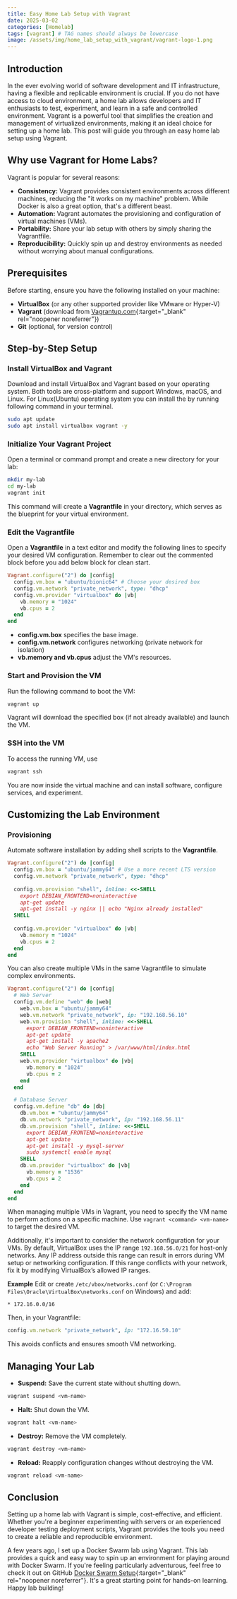 ```yaml
---
title: Easy Home Lab Setup with Vagrant
date: 2025-03-02
categories: [Homelab]
tags: [vagrant] # TAG names should always be lowercase
image: /assets/img/home_lab_setup_with_vagrant/vagrant-logo-1.png
---
```


## Introduction
In the ever evolving world of software development and IT infrastructure, having a flexible and replicable environment is crucial. If you do not have access to cloud environment, a home lab allows developers and IT enthusiasts to test, experiment, and learn in a safe and controlled environment. Vagrant is a powerful tool that simplifies the creation and management of virtualized environments, making it an ideal choice for setting up a home lab. This post will guide you through an easy home lab setup using Vagrant.

## Why use Vagrant for Home Labs?
Vagrant is popular for several reasons:
- **Consistency:** Vagrant provides consistent environments across different machines, reducing the "it works on my machine" problem. While Docker is also a great option, that's a different beast.
- **Automation:** Vagrant automates the provisioning and configuration of virtual machines (VMs).
- **Portability:** Share your lab setup with others by simply sharing the Vagrantfile.
- **Reproducibility:** Quickly spin up and destroy environments as needed without worrying about manual configurations.

## Prerequisites
Before starting, ensure you have the following installed on your machine:
- **VirtualBox** (or any other supported provider like VMware or Hyper-V)
- **Vagrant** (download from [Vagrantup.com](https://developer.hashicorp.com/vagrant/install?product_intent=vagrant#linux){:target="_blank" rel="noopener noreferrer"})
- **Git** (optional, for version control)

## Step-by-Step Setup
### Install VirtualBox and Vagrant
Download and install VirtualBox and Vagrant based on your operating system. Both tools are cross-platform and support Windows, macOS, and Linux. For Linux(Ubuntu) operating system  you can install the by running following command in your terminal.
```bash
sudo apt update
sudo apt install virtualbox vagrant -y
```

### Initialize Your Vagrant Project
Open a terminal or command prompt and create a new directory for your lab:
```bash
mkdir my-lab
cd my-lab
vagrant init
```
This command will create a **Vagrantfile** in your directory, which serves as the blueprint for your virtual environment.

### Edit the Vagrantfile
Open a **Vagrantfile** in a text editor and modify the following lines to specify your desired VM configuration. Remember to clear out the commented block before you add below block for clean start.
```ruby
Vagrant.configure("2") do |config|
  config.vm.box = "ubuntu/bionic64" # Choose your desired box
  config.vm.network "private_network", type: "dhcp"
  config.vm.provider "virtualbox" do |vb|
    vb.memory = "1024"
    vb.cpus = 2
  end
end
```
- **config.vm.box** specifies the base image.
- **config.vm.network** configures networking (private network for isolation)
- **vb.memory and vb.cpus** adjust the VM's resources.

### Start and Provision the VM
Run the following command to boot the VM:
```bash
vagrant up
```
Vagrant will download the specified box (if not already available) and launch the VM.

### SSH into the VM
To access the running VM, use
```bash
vagrant ssh
```
You are now inside the virtual machine and can install software, configure services, and experiment.

## Customizing the Lab Environment
### Provisioning
Automate software installation by adding shell scripts to the **Vagrantfile**.
```ruby
Vagrant.configure("2") do |config|
  config.vm.box = "ubuntu/jammy64" # Use a more recent LTS version
  config.vm.network "private_network", type: "dhcp"
  
  config.vm.provision "shell", inline: <<-SHELL
    export DEBIAN_FRONTEND=noninteractive
    apt-get update
    apt-get install -y nginx || echo "Nginx already installed"
  SHELL
  
  config.vm.provider "virtualbox" do |vb|
    vb.memory = "1024"
    vb.cpus = 2
  end
end
```
You can also create multiple VMs in the same Vagrantfile to simulate complex environments.
```ruby
Vagrant.configure("2") do |config|
  # Web Server
  config.vm.define "web" do |web|
    web.vm.box = "ubuntu/jammy64"
    web.vm.network "private_network", ip: "192.168.56.10"
    web.vm.provision "shell", inline: <<-SHELL
      export DEBIAN_FRONTEND=noninteractive
      apt-get update
      apt-get install -y apache2
      echo "Web Server Running" > /var/www/html/index.html
    SHELL
    web.vm.provider "virtualbox" do |vb|
      vb.memory = "1024"
      vb.cpus = 2
    end
  end

  # Database Server
  config.vm.define "db" do |db|
    db.vm.box = "ubuntu/jammy64"
    db.vm.network "private_network", ip: "192.168.56.11"
    db.vm.provision "shell", inline: <<-SHELL
      export DEBIAN_FRONTEND=noninteractive
      apt-get update
      apt-get install -y mysql-server
      sudo systemctl enable mysql
    SHELL
    db.vm.provider "virtualbox" do |vb|
      vb.memory = "1536"
      vb.cpus = 2
    end
  end
end
```
When managing multiple VMs in Vagrant, you need to specify the VM name to perform actions on a specific machine. Use `vagrant <command> <vm-name>` to target the desired VM.

Additionally, it's important to consider the network configuration for your VMs. By default, VirtualBox uses the IP range `192.168.56.0/21` for host-only networks. Any IP address outside this range can result in errors during VM setup or networking configuration. If this range conflicts with your network, fix it by modifying VirtualBox’s allowed IP ranges.

**Example**
Edit or create `/etc/vbox/networks.conf` (or `C:\Program Files\Oracle\VirtualBox\networks.conf` on Windows) and add:
```plaintext
* 172.16.0.0/16
```
Then, in your Vagrantfile:
```ruby
config.vm.network "private_network", ip: "172.16.50.10"
```
This avoids conflicts and ensures smooth VM networking.

## Managing Your Lab
- **Suspend:** Save the current state without shutting down.
```bash
vagrant suspend <vm-name>
```
- **Halt:** Shut down the VM.
```bash
vagrant halt <vm-name>
```
- **Destroy:** Remove the VM completely.
```bash
vagrant destroy <vm-name>
```
- **Reload:** Reapply configuration changes without destroying the VM.
```bash
vagrant reload <vm-name>
```

## Conclusion
Setting up a home lab with Vagrant is simple, cost-effective, and efficient. Whether you're a beginner experimenting with servers or an experienced developer testing deployment scripts, Vagrant provides the tools you need to create a reliable and reproducible environment.

A few years ago, I set up a Docker Swarm lab using Vagrant. This lab provides a quick and easy way to spin up an environment for playing around with Docker Swarm. If you're feeling particularly adventurous, feel free to check it out on GitHub [Docker Swarm Setup](https://github.com/BBijaya/docker_swarm_setup){:target="_blank" rel="noopener noreferrer"}. It's a great starting point for hands-on learning. Happy lab building!


